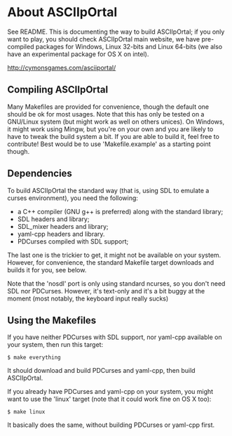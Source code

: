 # About ASCIIpOrtal

See README.
This is documenting the way to build ASCIIpOrtal; if you only want to
play, you should check ASCIIpOrtal main website, we have pre-compiled
packages for Windows, Linux 32-bits and Linux 64-bits (we also have an
experimental package for OS X on intel).

http://cymonsgames.com/asciiportal/


## Compiling ASCIIpOrtal

Many Makefiles are provided for convenience, though the default one
should be ok for most usages.
Note that this has only be tested on a GNU/Linux system (but might
work as well on others unices).
On Windows, it might work using Mingw, but you're on your own and you
are likely to have to tweak the build system a bit.
If you are able to build it, feel free to contribute! Best would be to
use 'Makefile.example' as a starting point though.


## Dependencies

To build ASCIIpOrtal the standard way (that is, using SDL to emulate a
curses environment), you need the following:
 + a C++ compiler (GNU g++ is preferred) along with the standard library;
 + SDL headers and library;
 + SDL_mixer headers and library;
 + yaml-cpp headers and library.
 + PDCurses compiled with SDL support;

The last one is the trickier to get, it might not be available on your
system.
However, for convenience, the standard Makefile target downloads and
builds it for you, see below.

Note that the 'nosdl' port is only using standard ncurses, so you don't
need SDL nor PDCurses. However, it's text-only and it's a bit buggy at
the moment (most notably, the keyboard input really sucks)


## Using the Makefiles

If you have neither PDCurses with SDL support, nor yaml-cpp available on
your system, then run this target:
```
$ make everything
```
It should download and build PDCurses and yaml-cpp, then build ASCIIpOrtal.

If you already have PDCurses and yaml-cpp on your system, you might want to
use the 'linux' target (note that it could work fine on OS X too):
```
$ make linux
```
It basically does the same, without building PDCurses or yaml-cpp first.
